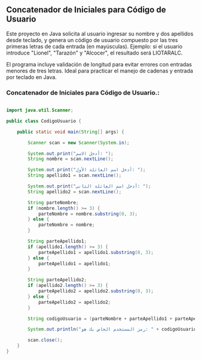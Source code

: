 ## Concatenador de Iniciales para Código de Usuario

Este proyecto en Java solicita al usuario ingresar su nombre y dos apellidos desde teclado, y genera un código de usuario compuesto por las tres primeras letras de cada entrada (en mayúsculas).
Ejemplo: si el usuario introduce "Lionel", "Tarazón" y "Alcocer", el resultado será LIOTARALC.

El programa incluye validación de longitud para evitar errores con entradas menores de tres letras. Ideal para practicar el manejo de cadenas y entrada por teclado en Java.


### Concatenador de Iniciales para Código de Usuario.:


```java

import java.util.Scanner;

public class CodigoUsuario {

    public static void main(String[] args) {

        Scanner scan = new Scanner(System.in);

        System.out.print("أدخل الاسم: ");
        String nombre = scan.nextLine();

        System.out.print("أدخل اسم العائلة الأول: ");
        String apellido1 = scan.nextLine();

        System.out.print("أدخل اسم العائلة الثاني: ");
        String apellido2 = scan.nextLine();

        String parteNombre;
        if (nombre.length() >= 3) {
            parteNombre = nombre.substring(0, 3);
        } else {
            parteNombre = nombre;
        }

        String parteApellido1;
        if (apellido1.length() >= 3) {
            parteApellido1 = apellido1.substring(0, 3);
        } else {
            parteApellido1 = apellido1;
        }

        String parteApellido2;
        if (apellido2.length() >= 3) {
            parteApellido2 = apellido2.substring(0, 3);
        } else {
            parteApellido2 = apellido2;
        }

        String codigoUsuario = (parteNombre + parteApellido1 + parteApellido2).toUpperCase();

        System.out.println("رمز المستخدم الخاص بك هو: " + codigoUsuario);

        scan.close();
    }
}
